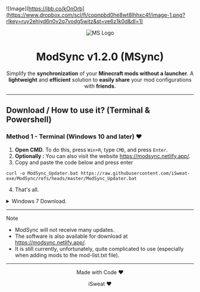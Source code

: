 <!-- ModSync Presentation -->
![Image](https://ibb.co/kOnOrb](https://www.dropbox.com/scl/fi/copnpbd0he8wt8lhhxc4f/image-1.png?rlkey=ruy2ehiyd6n0v2q7vodg5witz&st=ve6z1k0d&dl=1)
<p align="center"><img src="https://www.dropbox.com/scl/fi/copnpbd0he8wt8lhhxc4f/image-1.png?rlkey=ruy2ehiyd6n0v2q7vodg5witz&st=ve6z1k0d&dl=1" alt="MS Logo"></p>

<h1 align="center">ModSync v1.2.0 (MSync)</h1>

<p align="center">
    Simplify the <strong>synchronization</strong> of your <strong>Minecraft mods without a launcher</strong>.  
    A <strong>lightweight</strong> and <strong>efficient</strong> solution to <strong>easily share</strong> your mod configurations with <strong>friends</strong>.
</p>

<hr>

<!-- Docs -->

## Download / How to use it? (Terminal & Powershell)

### Method 1 - Terminal (Windows 10 and later) ❤️

1.   **Open CMD**. To do this, press `Win+R`, type `CMD`, and press `Enter`.
2.   **Optionally :** You can also visit the website https://modsync.netlify.app/.
3.   Copy and paste the code below and press enter
```
curl -o ModSync_Updater.bat https://raw.githubusercontent.com/iSweat-exe/ModSync/refs/heads/master/ModSync_Updater.bat
```
4.   That's all.

<details>
  <summary>Windows 7 Download.</summary>

### Method 2 - PowerShell (Windows 7) ❤️

- You can use the following command :
```
powershell -Command "Invoke-WebRequest -Uri 'https://raw.githubusercontent.com/iSweat-exe/ModSync/refs/heads/master/ModSync_Updater.bat' -OutFile 'ModSync_Updater.bat'"
```
- If you're not on Windows 10, here is an alternative command that should allow you to download ModSync securely. You can also visit the website https://modsync.netlify.app/.

</details>

---


> [!NOTE]
>
> - ModSync will not receive many updates.
> - The software is also available for download at https://modsync.netlify.app/.
> - It is still currently, unfortunately, quite complicated to use (especially when adding mods to the mod-list.txt file).

---

<p align="center">Made with Code ❤️</p>
<p align="center">iSweat ❤️</p>
